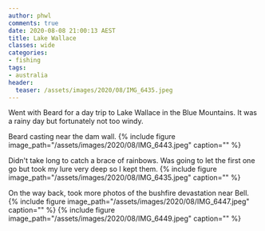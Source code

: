 ```yaml
---
author: phwl
comments: true
date: 2020-08-08 21:00:13 AEST
title: Lake Wallace
classes: wide
categories:
- fishing
tags:
- australia
header:
  teaser: /assets/images/2020/08/IMG_6435.jpeg
---
```

Went with Beard for a day trip to Lake Wallace in the Blue Mountains.
It was a rainy day but fortunately not too windy.

<!-- more -->

Beard casting near the dam wall.
{% include figure image_path="/assets/images/2020/08/IMG_6443.jpeg" caption="" %}

Didn't take long to catch a brace of rainbows. Was going to let the first one
go but took my lure very deep so I kept them.
{% include figure image_path="/assets/images/2020/08/IMG_6435.jpeg" caption="" %}


On the way back, took more photos of the bushfire devastation near Bell.
{% include figure image_path="/assets/images/2020/08/IMG_6447.jpeg" caption="" %}
{% include figure image_path="/assets/images/2020/08/IMG_6449.jpeg" caption="" %}

